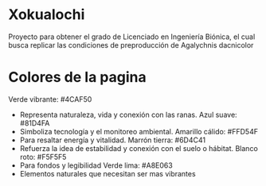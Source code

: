 # Xokualochi
Proyecto para obtener el grado de Licenciado en Ingeniería Biónica, el cual busca replicar las condiciones de preproducción de Agalychnis dacnicolor 


# Colores de la pagina

Verde vibrante: #4CAF50
* Representa naturaleza, vida y conexión con las ranas.
Azul suave: #81D4FA
* Simboliza tecnología y el monitoreo ambiental.
Amarillo cálido: #FFD54F
* Para resaltar energía y vitalidad.
Marrón tierra: #6D4C41
* Refuerza la idea de estabilidad y conexión con el suelo o hábitat.
Blanco roto: #F5F5F5
* Para fondos y legibilidad
Verde lima: #A8E063
* Elementos naturales que necesitan ser mas vibrantes